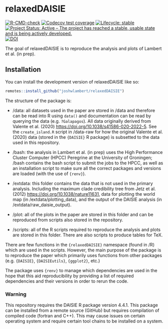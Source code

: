 
# relaxedDAISIE

<!-- badges: start -->
[![R-CMD-check](https://github.com/joshwlambert/relaxedDAISIE/actions/workflows/R-CMD-check.yaml/badge.svg)](https://github.com/joshwlambert/relaxedDAISIE/actions/workflows/R-CMD-check.yaml)
[![Codecov test coverage](https://codecov.io/gh/joshwlambert/relaxedDAISIE/branch/main/graph/badge.svg)](https://app.codecov.io/gh/joshwlambert/relaxedDAISIE?branch=main)
[![Lifecycle: stable](https://img.shields.io/badge/lifecycle-stable-brightgreen.svg)](https://lifecycle.r-lib.org/articles/stages.html#stable)
[![Project Status: Active – The project has reached a stable, usable state and is being actively developed.](https://www.repostatus.org/badges/latest/active.svg)](https://www.repostatus.org/#active)
[![DOI](https://zenodo.org/badge/DOI/10.5281/zenodo.7814641.svg)](https://doi.org/10.5281/zenodo.7814641)
<!-- badges: end -->

The goal of relaxedDAISIE is to reproduce the analysis and plots of Lambert et
al. (in prep).

## Installation

You can install the development version of relaxedDAISIE like so:

``` r
remotes::install_github("joshwlambert/relaxedDAISIE")
```

The structure of the package is:

- /data: all datasets used in the paper are stored in /data and therefore can
be read into R using `data()` and documentation can be read by querying the 
data (e.g. `?Galapagos`). All data originally derived from Valente et al. (2020)
<https://doi.org/10.1038/s41586-020-2022-5>. See the `create_island.R` script in
/data-raw for how the original Valente et al. (2020) data (stored in the 
`{DAISIE}` R package) is subsetted to the data used in this repository.

- /bash: the analysis in Lambert et al. (in prep) uses the High Performance Cluster
Computer (HPCC) Peregrine at the University of Groningen; /bash contains the 
bash script to submit the jobs to the HPCC, as well as an installation script
to make sure all the correct packages and versions are loaded (with the use of
`{renv}`).

- /extdata: this folder contains the data that is not used in the primary analysis.
Including the maximum clade credibility tree from Jetz et al. (2012) 
<https://doi.org/10.1038/nature11631>, data for plotting the world map (in /extdata/plotting_data),
and the output of the DAISIE analysis (in /extdata/raw_daisie_output).

- /plot: all of the plots in the paper are stored in this folder and can be reproduced
from scripts also stored in the repository.

- /scripts: all of the R scripts required to reproduce the analysis and plots are stored
in this folder. There are also scripts to produce tables for TeX.

There are few functions in the `{relaxedDAISIE}` namespace (found in /R) which are
used in the scripts. However, the main purpose of the package is to reproduce the paper
which primarily uses functions from other packages (e.g. `{DAISIE}`, `{DAISIEutils}`, `{ggplot2}`, etc.)

The package uses `{renv}` to manage which dependencies are used in the hope that this
aid reproducibility by providing a list of required dependencies and their versions in
order to rerun the code.

### Warning

This repository requires the DAISIE R package version 4.4.1. This package can be installed from a remote source (GitHub) but requires compilation of compiled code (fortran and C++). This may cause issues on certain operating system and require certain tool chains to be installed on a system. 




